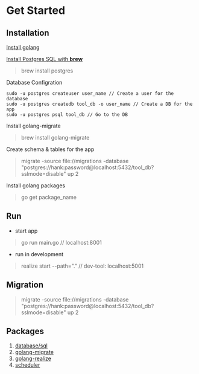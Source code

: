 # Get Started

## Installation

[Install golang](https://golang.org/dl/)

[Install Postgres SQL with **brew**](https://gist.github.com/ibraheem4/ce5ccd3e4d7a65589ce84f2a3b7c23a3)
> brew install postgres

Database Configration

```UNIX
sudo -u postgres createuser user_name // Create a user for the database
sudo -u postgres createdb tool_db -o user_name // Create a DB for the app
sudo -u postgres psql tool_db // Go to the DB
```

Install golang-migrate

> brew install golang-migrate

Create schema & tables for the app

> migrate -source file://migrations -database "postgres://hank:password@localhost:5432/tool_db?sslmode=disable" up 2

Install golang packages

> go get package_name

## Run

* start app

> go run main.go // localhost:8001

* run in development  

> realize start --path="." // dev-tool: localhost:5001

## Migration

> migrate -source file://migrations -database "postgres://hank:password@localhost:5432/tool_db?sslmode=disable" up 2

## Packages

1. [database/sql](https://golang.org/pkg/database/sql/)
2. [golang-migrate](https://github.com/golang-migrate/migrate)
3. [golang-realize](https://github.com/oxequa/realize)
4. [scheduler](https://godoc.org/github.com/carlescere/scheduler)
